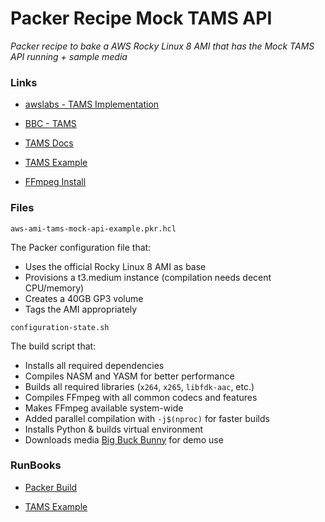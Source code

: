 # Packer Recipe Mock TAMS API

_Packer recipe to bake a AWS Rocky Linux 8 AMI that has the Mock TAMS API running + sample media_

### Links

* [awslabs - TAMS Implementation](https://github.com/awslabs/time-addressable-media-store)

* [BBC - TAMS](https://github.com/bbc/tams)

* [TAMS Docs](https://bbc.github.io/tams/main/index.html#/)

* [TAMS Example](https://github.com/bbc/tams/blob/main/examples/README.md)

* [FFmpeg Install](https://trac.ffmpeg.org/wiki/CompilationGuide/Centos)

### Files

`aws-ami-tams-mock-api-example.pkr.hcl`

The Packer configuration file that:

* Uses the official Rocky Linux 8 AMI as base
* Provisions a t3.medium instance (compilation needs decent CPU/memory)
* Creates a 40GB GP3 volume
* Tags the AMI appropriately


`configuration-state.sh`

The build script that:

* Installs all required dependencies
* Compiles NASM and YASM for better performance
* Builds all required libraries (`x264`, `x265`, `libfdk-aac`, etc.)
* Compiles FFmpeg with all common codecs and features
* Makes FFmpeg available system-wide
* Added parallel compilation with `-j$(nproc)` for faster builds
* Installs Python & builds virtual environment
* Downloads media [Big Buck Bunny](https://peach.blender.org/) for demo use

### RunBooks

* [Packer Build](RunBook-PackerBake.md)

* [TAMS Example](RunBook-TAMSExample.md)